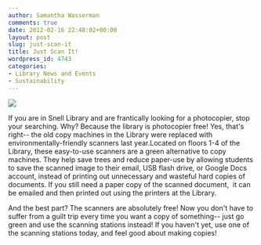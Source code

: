 ```yaml
---
author: Samantha Wasserman
comments: true
date: 2012-02-16 22:48:02+00:00
layout: post
slug: just-scan-it
title: Just Scan It!
wordpress_id: 4743
categories:
- Library News and Events
- Sustainability
---
```


[![](http://www.lib.neu.edu/snippets/wp-content/uploads/2012/02/snell-085.jpg)](http://www.lib.neu.edu/snippets/wp-content/uploads/2012/02/snell-085.jpg)


If you are in Snell Library and are frantically looking for a photocopier, stop your searching. Why? Because the library is photocopier free! Yes, that's right-- the old copy machines in the Library were replaced with environmentally-friendly scanners last year.Located on floors 1-4 of the Library, these easy-to-use scanners are a green alternative to copy machines. They help save trees and reduce paper-use by allowing students to save the scanned image to their email, USB flash drive, or Google Docs account, instead of printing out unnecessary and wasteful hard copies of documents. If you still need a paper copy of the scanned document,  it can be emailed and then printed out using the printers at the Library.

And the best part? The scanners are absolutely free! Now you don't have to suffer from a guilt trip every time you want a copy of something-- just go green and use the scanning stations instead! If you haven't yet, use one of the scanning stations today, and feel good about making copies!
